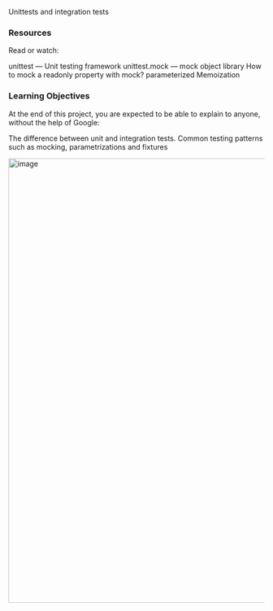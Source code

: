 Unittests and integration tests

### Resources
Read or watch:

unittest — Unit testing framework
unittest.mock — mock object library
How to mock a readonly property with mock?
parameterized
Memoization

### Learning Objectives
At the end of this project, you are expected to be able to explain to anyone, without the help of Google:

The difference between unit and integration tests.
Common testing patterns such as mocking, parametrizations and fixtures





<img width="874" alt="image" src="https://user-images.githubusercontent.com/75071112/179569814-4fa50907-4a33-4c77-b0ee-f10682095c5f.png">


